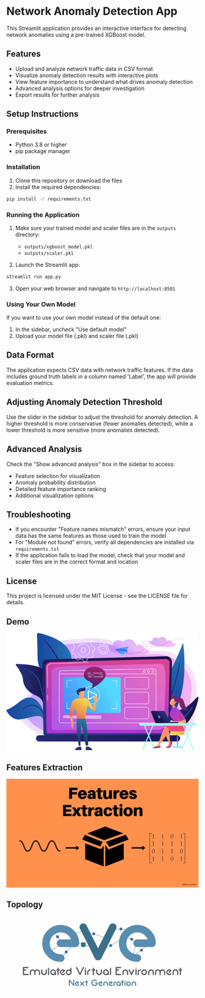 # Network Anomaly Detection App

This Streamlit application provides an interactive interface for detecting network anomalies using a pre-trained XGBoost model.

## Features

- Upload and analyze network traffic data in CSV format
- Visualize anomaly detection results with interactive plots
- View feature importance to understand what drives anomaly detection
- Advanced analysis options for deeper investigation
- Export results for further analysis

## Setup Instructions

### Prerequisites

- Python 3.8 or higher
- pip package manager

### Installation

1. Clone this repository or download the files
2. Install the required dependencies:

```bash
pip install -r requirements.txt
```

### Running the Application

1. Make sure your trained model and scaler files are in the `outputs` directory:
   - `outputs/xgboost_model.pkl`
   - `outputs/scaler.pkl`

2. Launch the Streamlit app:

```bash
streamlit run app.py
```

3. Open your web browser and navigate to `http://localhost:8501`

### Using Your Own Model

If you want to use your own model instead of the default one:

1. In the sidebar, uncheck "Use default model"
2. Upload your model file (.pkl) and scaler file (.pkl)

## Data Format

The application expects CSV data with network traffic features. If the data includes ground truth labels in a column named 'Label', the app will provide evaluation metrics.

## Adjusting Anomaly Detection Threshold

Use the slider in the sidebar to adjust the threshold for anomaly detection. A higher threshold is more conservative (fewer anomalies detected), while a lower threshold is more sensitive (more anomalies detected).

## Advanced Analysis

Check the "Show advanced analysis" box in the sidebar to access:

- Feature selection for visualization
- Anomaly probability distribution
- Detailed feature importance ranking
- Additional visualization options

## Troubleshooting

- If you encounter "Feature names mismatch" errors, ensure your input data has the same features as those used to train the model
- For "Module not found" errors, verify all dependencies are installed via `requirements.txt`
- If the application fails to load the model, check that your model and scaler files are in the correct format and location

## License

This project is licensed under the MIT License - see the LICENSE file for details.
## Demo
[![Watch the video](assets/Product-demo-video.png)]([https://drive.google.com/file/d/FILE_ID/view?usp=sharing](https://drive.google.com/file/d/1gjuDRZkXfon3UsV7E09k12OF-ZhDuRP-/view?usp=sharing))
## Features Extraction
[![Watch the video](assets/FeaturesExtaction.png)]([https://drive.google.com/file/d/FILE_ID/view?usp=sharing](https://drive.google.com/file/d/1FTj9hI1c24Aktpse-pyRYWG9msSMGr8l/view?usp=sharing))
## Topology 
[![Watch the video](assets/eve-ng_Logo.jpg)]([https://drive.google.com/file/d/FILE_ID/view?usp=sharing](https://drive.google.com/file/d/120SUjuIBUJ7xOo85IzYH7atu_qpldZT2/view?usp=sharing))
